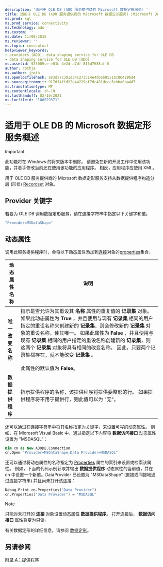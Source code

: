 ```yaml
---
description: '适用于 OLE DB (ADO 服务提供商的 Microsoft 数据定形服务) '
title: 适用于 OLE DB (ADO 服务提供商的 Microsoft 数据定形服务) |Microsoft Docs
ms.prod: sql
ms.prod_service: connectivity
ms.technology: ado
ms.custom: ''
ms.date: 11/08/2018
ms.reviewer: ''
ms.topic: conceptual
helpviewer_keywords:
- providers [ADO], data shaping service for OLE DB
- data shaping service for OLE DB [ADO]
ms.assetid: 523009ce-e01b-4e2d-a7df-816d7688aff0
author: rothja
ms.author: jroth
ms.openlocfilehash: a83d37c301d34c273514e4d6eb0551bc86429bd4
ms.sourcegitcommit: 917df4ffd22e4a229af7dc481dcce3ebba0aa4d7
ms.translationtype: MT
ms.contentlocale: zh-CN
ms.lasthandoff: 02/10/2021
ms.locfileid: "100029371"
---
```

# <a name="microsoft-data-shaping-service-for-ole-db-overview"></a>适用于 OLE DB 的 Microsoft 数据定形服务概述
> [!IMPORTANT]
>  此功能将在 Windows 的将来版本中删除。 请避免在新的开发工作中使用该功能，并着手修改当前还在使用该功能的应用程序。 相反，应用程序应使用 XML。

 用于 OLE DB 服务提供商的 Microsoft 数据定形服务支持从数据提供程序构造分层 (形状) [Recordset](../../reference/ado-api/recordset-object-ado.md) 对象。

## <a name="provider-keyword"></a>Provider 关键字
 若要为 OLE DB 调用数据定形服务，请在连接字符串中指定以下关键字和值。

```vb
"Provider=MSDataShape"
```

## <a name="dynamic-properties"></a>动态属性
 调用此服务提供程序时，会将以下动态属性添加到[连接](../../reference/ado-api/connection-object-ado.md)对象的[properties](../../reference/ado-api/properties-collection-ado.md)集合。

|动态属性名称|说明|
|---------------------------|-----------------|
|**唯一改变名称**|指示是否允许为其重设其 **名称** 属性的重复值的 **记录集** 对象。 如果此动态属性为 **True** ，并且使用与现有 **记录集** 相同的用户指定的重设名称来创建新的 **记录集**，则会修改新的 **记录集** 对象的重设名称，使其唯一。 如果此属性为 **False** ，并且使用与现有 **记录集** 相同的用户指定的重设名称创建新的 **记录集**，则这两个 **记录集** 对象将具有相同的改变名称。 因此，只要两个记录集都存在，就不能改变 **记录集** 。<br /><br /> 此属性的默认值为 **False**。|
|**数据提供程序**|指示提供程序的名称，该提供程序将提供要整形的行。 如果提供程序将不用于提供行，则此值可以为 "无"。|

 还可以通过在连接字符串中将其名称指定为关键字，来设置可写的动态属性。 例如，在 Microsoft Visual Basic 中，通过指定以下内容将 **数据访问接口** 动态属性设置为 "MSDASQL"：

```vb
Dim cn as New ADODB.Connection
cn.Open "Provider=MSDataShape;Data Provider=MSDASQL"
```

 还可以通过将动态属性的名称指定为 [Properties](../../reference/ado-api/properties-collection-ado.md) 属性的索引来设置或检索该属性。 例如，下面的代码示例获取并输出 **数据提供程序** 动态属性的当前值，并在 cn 中设置一个新值。DataProvider 已设置为 "MSDataShape" (直接或间接地通过连接字符串) 并且尚未打开该连接：

```vb
Debug.Print cn.Properties("Data Provider")
cn.Properties("Data Provider") = "MSDASQL"
```

> [!NOTE]
>  只能对未打开的 **连接** 对象设置动态属性 **数据提供程序**。 打开连接后， **数据访问接口** 属性将变为只读。

 有关数据定形的详细信息，请参阅 [数据定形](../data/data-shaping-overview.md)。

## <a name="see-also"></a>另请参阅
 [附录 A：提供程序](./appendix-a-providers.md)